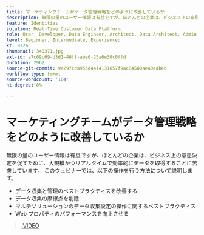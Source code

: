 ```yaml
---
title: マーケティングチームがデータ管理戦略をどのように改善しているか
description: 無限の量のユーザー情報は有益ですが、ほとんどの企業は、ビジネス上の意思決定を促すために、大規模かつリアルタイムで効率的にデータを取得することに苦慮しています。
feature: Identities
solution: Real-Time Customer Data Platform
role: User, Developer, Data Engineer, Architect, Data Architect, Admin, Leader
level: Beginner, Intermediate, Experienced
kt: 9726
thumbnail: 340371.jpg
exl-id: a7c69c69-d3d1-46ff-abe6-25a6e30c0ffd
duration: 2962
source-git-commit: 9a297cda953d4414131657f9ac84580aea0eabeb
workflow-type: tm+mt
source-wordcount: '104'
ht-degree: 0%

---
```


# マーケティングチームがデータ管理戦略をどのように改善しているか

無限の量のユーザー情報は有益ですが、ほとんどの企業は、ビジネス上の意思決定を促すために、大規模かつリアルタイムで効率的にデータを取得することに苦慮しています。 このウェビナーでは、以下の操作を行う方法について説明します。

* データ収集と管理のベストプラクティスを改善する
* データ収集の摩擦点を削除
* マルチソリューションのデータ収集設定の操作に関するベストプラクティス
* Web プロパティのパフォーマンスを向上させる

>[!VIDEO](https://video.tv.adobe.com/v/340371/?quality=12&learn=on)
